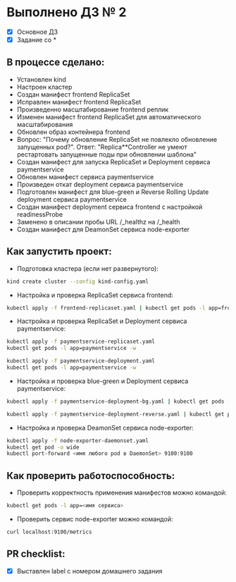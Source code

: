 # Выполнено ДЗ № 2

 - [x] Основное ДЗ
 - [x] Задание со *

## В процессе сделано:
 - Установлен kind
 - Настроен кластер
 - Создан манифест frontend ReplicaSet
 - Исправлен манифест frontend ReplicaSet
 - Произведенно масштабирование frontend реплик
 - Изменен манифест frontend ReplicaSet для автоматического масштабирования
 - Обновлен образ контейнера frontend
 - Вопрос: "Почему обновление ReplicaSet не повлекло обновление
запущенных pod?". Ответ: "Replica**Controller не умеют рестартовать запущенные поды при обновлении шаблона"
 - Создан манифест для запуска ReplicaSet и Deployment сервиса paymentservice
 - Обновлен манифест сервиса paymentservice
 - Произведен откат deployment сервиса paymentservice
 - Подготовлен манифест для blue-green и Reverse Rolling Update deployment сервиса paymentservice
 - Создан манифест deployment сервиса frontend с настройкой readinessProbe
 - Заменено в описании пробы URL /_healthz на /_health
 - Создан манифест для DeamonSet сервиса node-exporter

## Как запустить проект:
 - Подготовка кластера (если нет развернутого):
 ```bash
 kind create cluster --config kind-config.yaml
 ```
 - Настройка и проверка ReplicaSet сервиса frontend:
 ```bash
 kubectl apply -f frontend-replicaset.yaml | kubectl get pods -l app=frontend -w
 ```
 - Настройка и проверка ReplicaSet и Deployment сервиса paymentservice:
 ```bash
 kubectl apply -f paymentservice-replicaset.yaml
 kubectl get pods -l app=paymentservice -w

 kubectl apply -f paymentservice-deployment.yaml
 kubectl get pods -l app=paymentservice -w
 ```
  - Настройка и проверка blue-green и Deployment сервиса paymentservice:
 ```bash
 kubectl apply -f paymentservice-deployment-bg.yaml | kubectl get pods -l app=paymentservice -w

 kubectl apply -f paymentservice-deployment-reverse.yaml | kubectl get pods -l app=paymentservice -w
 ```
  - Настройка и проверка DeamonSet сервиса node-exporter:
 ```bash
 kubectl apply -f node-exporter-daemonset.yaml
 kubectl get pod -o wide
 kubectl port-forward <имя любого pod в DaemonSet> 9100:9100
 ```

## Как проверить работоспособность:
 - Проверить корректность применения манифестов можно командой:
 ```bash
 kubectl get pods -l app=<имя сервиса>
 ```
 - Проверить сервис node-exporter можно командой:
 ```bash
 curl localhost:9100/metrics
 ```

## PR checklist:
 - [x] Выставлен label с номером домашнего задания

 